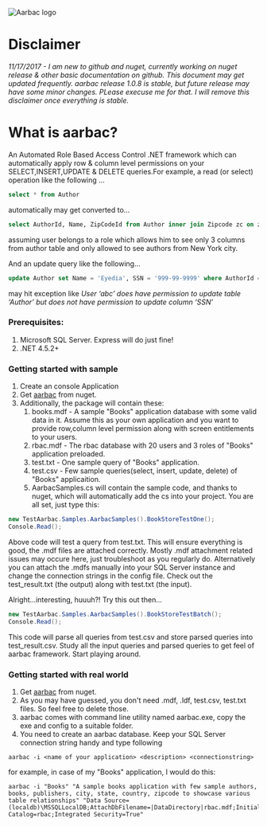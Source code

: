 ![Aarbac logo](https://github.com/eyedia/aarbac/blob/master/Eyedia.Aarbac.Framework/Graphics/rbac_128.png)

# Disclaimer
*11/17/2017 - I am new to github and nuget, currently working on nuget release & other basic documentation on github. This document may get updated frequently. aarbac release 1.0.8 is stable, but future release may have some minor changes. PLease execuse me for that. I will remove this disclaimer once everything is stable.*

# What is aarbac?
An Automated Role Based Access Control .NET framework which can automatically apply row & column level permissions on your SELECT,INSERT,UPDATE & DELETE queries.For example, a read (or select) operation like the following …

```sql
select * from Author
```
automatically may get converted to…

```sql
select AuthorId, Name, ZipCodeId from Author inner join Zipcode zc on zc.ZipCodeId = Author.ZipCodeId inner join City c on c.CityId = zc.CityId where c.Name = 'New York'
```

assuming user belongs to a role which allows him to see only 3 columns from author table and only allowed to see authors from New York city.

And an update query like the following…

```sql
update Author set Name = 'Eyedia', SSN = '999-99-9999' where AuthorId = 9999
```

may hit exception like *User ‘abc’ does have permission to update table ‘Author’ but does not have permission to update column ‘SSN’*


### Prerequisites:
1. Microsoft SQL Server. Express will do just fine!
2. .NET 4.5.2+

### Getting started with sample
1. Create an console Application
2. Get [aarbac](https://www.nuget.org/packages/aarbac.NET/) from nuget.
3. Additionally, the package will contain these:
    1. books.mdf - A sample "Books" application database with some valid data in it. Assume this as your own application and you want to provide row,column level permission along with screen entitlements to your users.
    2. rbac.mdf - The rbac database with 20 users and 3 roles of "Books" application preloaded.
    3. test.txt - One sample query of "Books" application.
    4. test.csv - Few sample queries(select, insert, update, delete) of "Books" applicaition.
    5. AarbacSamples.cs will contain the sample code, and thanks to nuget, which will automatically add the cs into your project. You are all set, just type this:
```cs
new TestAarbac.Samples.AarbacSamples().BookStoreTestOne();
Console.Read();
```
Above code will test a query from test.txt. This will ensure everything is good, the .mdf files are attached correctly. Mostly .mdf attachment related issues may occure here, just troubleshoot as you regularly do. Alternatively you can attach the .mdfs manually into your SQL Server instance and change the connection strings in the config file. Check out the test_result.txt (the output) along with test.txt (the input).

Alright...interesting, huuuh?! Try this out then...
```cs
new TestAarbac.Samples.AarbacSamples().BookStoreTestBatch();
Console.Read();
```
This code will parse all queries from test.csv and store parsed queries into test_result.csv. Study all the input queries and parsed queries to get feel of aarbac framework. Start playing around.


### Getting started with real world
1. Get [aarbac](https://www.nuget.org/packages/aarbac.NET/) from nuget.
2. As you may have guessed, you don't need .mdf, .ldf, test.csv, test.txt files. So feel free to delete those.
3. aarbac comes with command line utility named aarbac.exe, copy the exe and config to a suitable folder.
4. You need to create an aarbac database. Keep your SQL Server connection string handy and type following
```shell
aarbac -i <name of your application> <description> <connectionstring>
```
for example, in case of my "Books" application, I would do this:
```shell
aarbac -i "Books" "A sample books application with few sample authors, books, publishers, city, state, country, zipcode to showcase various table relationships" "Data Source=(localdb)\MSSQLLocalDB;AttachDbFilename=|DataDirectory|rbac.mdf;Initial Catalog=rbac;Integrated Security=True" 
```
